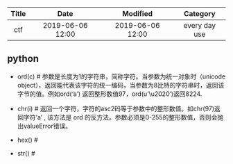 

| Title                | Date             | Modified         | Category          |
|:--------------------:|:----------------:|:----------------:|:-----------------:|
| ctf              | 2019-06-06 12:00 | 2019-06-06 12:00 | every day use            |


## python

- ord(c) # 参数是长度为1的字符串，简称字符。当参数为统一对象时（unicode object），返回能代表该字符的统一编码，当参数为8比特的字符串时，返回该字节的值。例如ord(‘a’) 返回整形数值97，ord(u’\u2020’)返回8224.
- chr(i) # 返回一个字符，字符的asc2码等于参数中的整形数值。如chr(97)返回字符’a’ , 该方法是 ord 的反方法。参数必须是0-255的整形数值，否则会抛出valueError错误。
- hex() # 

- str() #


